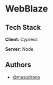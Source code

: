 
# WebBlaze



## Tech Stack

**Client:** Cypress

**Server:** Node


## Authors

- [@masudrana](https://github.com/ranam2030)

